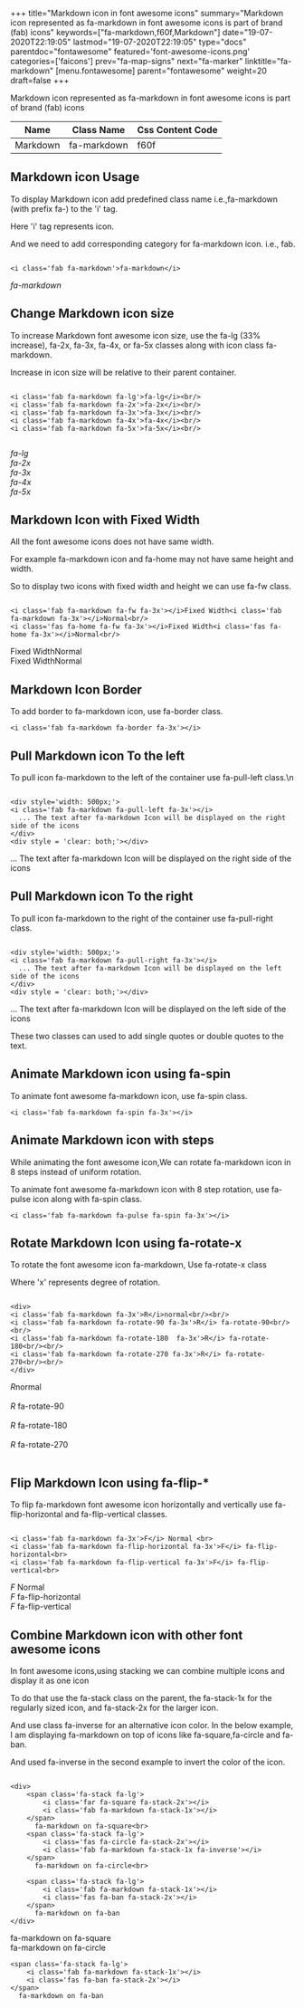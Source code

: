 +++
title="Markdown icon in font awesome icons"
summary="Markdown icon represented as fa-markdown in font awesome icons is part of brand (fab) icons"
keywords=["fa-markdown,f60f,Markdown"]
date="19-07-2020T22:19:05"
lastmod="19-07-2020T22:19:05"
type="docs"
parentdoc="fontawesome"
featured='font-awesome-icons.png'
categories=['faicons']
prev="fa-map-signs"
next="fa-marker"
linktitle="fa-markdown"
[menu.fontawesome]
parent="fontawesome"
weight=20
draft=false
+++


Markdown icon represented as fa-markdown in font awesome icons is part of brand (fab) icons

<div class='table-responsive'><table class='table'><thead><tr><th>Name</th><th>Class Name</th><th>Css Content Code</th></tr></thead><tbody><tr><td>Markdown</td><td>fa-markdown</td><td>f60f</td></tr></tbody></table></div>



## Markdown icon Usage

To display Markdown icon add predefined class name i.e.,fa-markdown (with prefix fa-) to the 'i' tag.

Here 'i' tag represents icon.

And we need to add corresponding category for fa-markdown icon. i.e., fab.


```

<i class='fab fa-markdown'>fa-markdown</i>
```

<i class='fab fa-markdown'>fa-markdown</i>




## Change Markdown icon size
To increase Markdown font awesome icon size, use the fa-lg (33% increase), fa-2x, fa-3x, fa-4x, or fa-5x classes along with icon class fa-markdown.

Increase in icon size will be relative to their parent container. 

```

<i class='fab fa-markdown fa-lg'>fa-lg</i><br/>
<i class='fab fa-markdown fa-2x'>fa-2x</i><br/>
<i class='fab fa-markdown fa-3x'>fa-3x</i><br/>
<i class='fab fa-markdown fa-4x'>fa-4x</i><br/>
<i class='fab fa-markdown fa-5x'>fa-5x</i><br/>
            
```

<i class='fab fa-markdown fa-lg'>fa-lg</i><br/>
<i class='fab fa-markdown fa-2x'>fa-2x</i><br/>
<i class='fab fa-markdown fa-3x'>fa-3x</i><br/>
<i class='fab fa-markdown fa-4x'>fa-4x</i><br/>
<i class='fab fa-markdown fa-5x'>fa-5x</i><br/>
            



## Markdown Icon with Fixed Width 

All the font awesome icons does not have same width.

For example fa-markdown icon and fa-home may not have same height and width.

So to display two icons with fixed width and height we can use fa-fw class.


```

<i class='fab fa-markdown fa-fw fa-3x'></i>Fixed Width<i class='fab fa-markdown fa-3x'></i>Normal<br/>
<i class='fas fa-home fa-fw fa-3x'></i>Fixed Width<i class='fas fa-home fa-3x'></i>Normal<br/>
```

<i class='fab fa-markdown fa-fw fa-3x'></i>Fixed Width<i class='fab fa-markdown fa-3x'></i>Normal<br/>
<i class='fas fa-home fa-fw fa-3x'></i>Fixed Width<i class='fas fa-home fa-3x'></i>Normal<br/>



## Markdown Icon Border 

To add border to fa-markdown icon, use fa-border class.


```
<i class='fab fa-markdown fa-border fa-3x'></i>

```
<i class='fab fa-markdown fa-border fa-3x'></i>





## Pull Markdown icon To the left

To pull icon fa-markdown to the left of the container use fa-pull-left class.\n

```

<div style='width: 500px;'>
<i class='fab fa-markdown fa-pull-left fa-3x'></i>
  ... The text after fa-markdown Icon will be displayed on the right side of the icons
</div>
<div style = 'clear: both;'></div>
```

<div style='width: 500px;'>
<i class='fab fa-markdown fa-pull-left fa-3x'></i>
  ... The text after fa-markdown Icon will be displayed on the right side of the icons
</div>
<div style = 'clear: both;'></div>




## Pull Markdown icon To the right
To pull icon fa-markdown to the right of the container use fa-pull-right class.

```

<div style='width: 500px;'>
<i class='fab fa-markdown fa-pull-right fa-3x'></i>
  ... The text after fa-markdown Icon will be displayed on the left side of the icons
</div>
<div style = 'clear: both;'></div>
```

<div style='width: 500px;'>
<i class='fab fa-markdown fa-pull-right fa-3x'></i>
  ... The text after fa-markdown Icon will be displayed on the left side of the icons
</div>
<div style = 'clear: both;'></div>

These two classes can used to add single quotes or double quotes to the text.


## Animate Markdown icon using fa-spin
To animate font awesome fa-markdown icon, use fa-spin class.

```
<i class='fab fa-markdown fa-spin fa-3x'></i>
```
<i class='fab fa-markdown fa-spin fa-3x'></i>




## Animate Markdown icon with steps
While animating the font awesome icon,We can rotate fa-markdown icon in 8 steps instead of uniform rotation.

To animate font awesome fa-markdown icon with 8 step rotation, use fa-pulse icon along with fa-spin class.


```
<i class='fab fa-markdown fa-pulse fa-spin fa-3x'></i>

```
<i class='fab fa-markdown fa-pulse fa-spin fa-3x'></i>





## Rotate Markdown Icon using fa-rotate-x
To rotate the font awesome icon fa-markdown, Use fa-rotate-x class

Where 'x' represents degree of rotation.


```

<div>
<i class='fab fa-markdown fa-3x'>R</i>normal<br/><br/>
<i class='fab fa-markdown fa-rotate-90 fa-3x'>R</i> fa-rotate-90<br/><br/> 
<i class='fab fa-markdown fa-rotate-180  fa-3x'>R</i> fa-rotate-180<br/><br/> 
<i class='fab fa-markdown fa-rotate-270 fa-3x'>R</i> fa-rotate-270<br/><br/>
</div>
```

<div>
<i class='fab fa-markdown fa-3x'>R</i>normal<br/><br/>
<i class='fab fa-markdown fa-rotate-90 fa-3x'>R</i> fa-rotate-90<br/><br/> 
<i class='fab fa-markdown fa-rotate-180  fa-3x'>R</i> fa-rotate-180<br/><br/> 
<i class='fab fa-markdown fa-rotate-270 fa-3x'>R</i> fa-rotate-270<br/><br/>
</div>




## Flip Markdown Icon using fa-flip-*
To flip fa-markdown font awesome icon horizontally and vertically use fa-flip-horizontal and fa-flip-vertical classes. 

```

<i class='fab fa-markdown fa-3x'>F</i> Normal <br>
<i class='fab fa-markdown fa-flip-horizontal fa-3x'>F</i> fa-flip-horizontal<br>
<i class='fab fa-markdown fa-flip-vertical fa-3x'>F</i> fa-flip-vertical<br>
```

<i class='fab fa-markdown fa-3x'>F</i> Normal <br>
<i class='fab fa-markdown fa-flip-horizontal fa-3x'>F</i> fa-flip-horizontal<br>
<i class='fab fa-markdown fa-flip-vertical fa-3x'>F</i> fa-flip-vertical<br>




## Combine Markdown icon with other font awesome icons
In font awesome icons,using stacking we can combine multiple icons and display it as one icon 

To do that use the fa-stack class on the parent, the fa-stack-1x for the regularly sized icon, and fa-stack-2x for the larger icon.

And use class fa-inverse for an alternative icon color. 
In the below example, I am displaying fa-markdown on top of icons like fa-square,fa-circle and fa-ban.

And used fa-inverse in the second example to invert the color of the icon.

```

<div>
    <span class='fa-stack fa-lg'>
        <i class='far fa-square fa-stack-2x'></i>
        <i class='fab fa-markdown fa-stack-1x'></i>
    </span>
      fa-markdown on fa-square<br>
    <span class='fa-stack fa-lg'>
        <i class='fas fa-circle fa-stack-2x'></i>
        <i class='fab fa-markdown fa-stack-1x fa-inverse'></i>
    </span>
      fa-markdown on fa-circle<br>

    <span class='fa-stack fa-lg'>
        <i class='fab fa-markdown fa-stack-1x'></i>
        <i class='fas fa-ban fa-stack-2x'></i>
    </span>
      fa-markdown on fa-ban
</div>
```

<div>
    <span class='fa-stack fa-lg'>
        <i class='far fa-square fa-stack-2x'></i>
        <i class='fab fa-markdown fa-stack-1x'></i>
    </span>
      fa-markdown on fa-square<br>
    <span class='fa-stack fa-lg'>
        <i class='fas fa-circle fa-stack-2x'></i>
        <i class='fab fa-markdown fa-stack-1x fa-inverse'></i>
    </span>
      fa-markdown on fa-circle<br>

    <span class='fa-stack fa-lg'>
        <i class='fab fa-markdown fa-stack-1x'></i>
        <i class='fas fa-ban fa-stack-2x'></i>
    </span>
      fa-markdown on fa-ban
</div>






